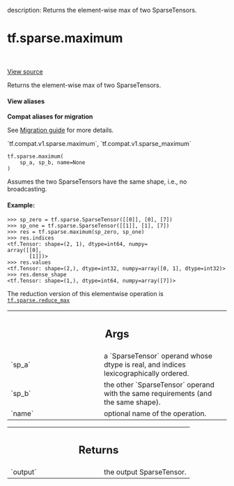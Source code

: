 description: Returns the element-wise max of two SparseTensors.

<div itemscope itemtype="http://developers.google.com/ReferenceObject">
<meta itemprop="name" content="tf.sparse.maximum" />
<meta itemprop="path" content="Stable" />
</div>

# tf.sparse.maximum

<!-- Insert buttons and diff -->

<table class="tfo-notebook-buttons tfo-api nocontent" align="left">

</table>

<a target="_blank" class="external" href="/code/stable/tensorflow/python/ops/sparse_ops.py">View source</a>



Returns the element-wise max of two SparseTensors.

<section class="expandable">
  <h4 class="showalways">View aliases</h4>
  <p>
<b>Compat aliases for migration</b>
<p>See
<a href="https://www.tensorflow.org/guide/migrate">Migration guide</a> for
more details.</p>
<p>`tf.compat.v1.sparse.maximum`, `tf.compat.v1.sparse_maximum`</p>
</p>
</section>

<pre class="devsite-click-to-copy prettyprint lang-py tfo-signature-link">
<code>tf.sparse.maximum(
    sp_a, sp_b, name=None
)
</code></pre>



<!-- Placeholder for "Used in" -->

Assumes the two SparseTensors have the same shape, i.e., no broadcasting.

#### Example:


```
>>> sp_zero = tf.sparse.SparseTensor([[0]], [0], [7])
>>> sp_one = tf.sparse.SparseTensor([[1]], [1], [7])
>>> res = tf.sparse.maximum(sp_zero, sp_one)
>>> res.indices
<tf.Tensor: shape=(2, 1), dtype=int64, numpy=
array([[0],
       [1]])>
>>> res.values
<tf.Tensor: shape=(2,), dtype=int32, numpy=array([0, 1], dtype=int32)>
>>> res.dense_shape
<tf.Tensor: shape=(1,), dtype=int64, numpy=array([7])>
```


The reduction version of this elementwise operation is <a href="../../tf/sparse/reduce_max.md"><code>tf.sparse.reduce_max</code></a>

<!-- Tabular view -->
 <table class="responsive fixed orange">
<colgroup><col width="214px"><col></colgroup>
<tr><th colspan="2"><h2 class="add-link">Args</h2></th></tr>

<tr>
<td>
`sp_a`
</td>
<td>
a `SparseTensor` operand whose dtype is real, and indices
lexicographically ordered.
</td>
</tr><tr>
<td>
`sp_b`
</td>
<td>
the other `SparseTensor` operand with the same requirements (and the
same shape).
</td>
</tr><tr>
<td>
`name`
</td>
<td>
optional name of the operation.
</td>
</tr>
</table>



<!-- Tabular view -->
 <table class="responsive fixed orange">
<colgroup><col width="214px"><col></colgroup>
<tr><th colspan="2"><h2 class="add-link">Returns</h2></th></tr>

<tr>
<td>
`output`
</td>
<td>
the output SparseTensor.
</td>
</tr>
</table>

